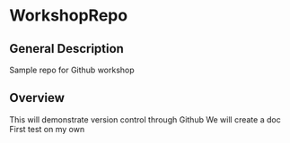 # WorkshopRepo

## General Description
Sample repo for Github workshop
## Overview
This will demonstrate version control through Github
We will create a doc
First test on my own 
